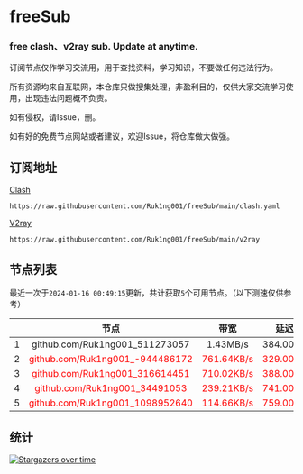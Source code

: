# freeSub
### free clash、v2ray sub. Update at anytime.

订阅节点仅作学习交流用，用于查找资料，学习知识，不要做任何违法行为。

所有资源均来自互联网，本仓库只做搜集处理，非盈利目的，仅供大家交流学习使用，出现违法问题概不负责。

如有侵权，请Issue，删。

如有好的免费节点网站或者建议，欢迎Issue，将仓库做大做强。

## 订阅地址
[Clash](https://raw.githubusercontent.com/Ruk1ng001/freeSub/main/clash.yaml)
```
https://raw.githubusercontent.com/Ruk1ng001/freeSub/main/clash.yaml
```
[V2ray](https://raw.githubusercontent.com/Ruk1ng001/freeSub/main/v2ray)
```
https://raw.githubusercontent.com/Ruk1ng001/freeSub/main/v2ray
```

## 节点列表

最近一次于`2024-01-16 00:49:15`更新，共计获取`5`个可用节点。（以下测速仅供参考）

|  | 节点 | 带宽 | 延迟 |
|:-:|:--:|:--:|:--:|
 | 1 | github.com/Ruk1ng001_511273057 | 1.43MB/s | 384.00ms |
 | 2 | <font color=red>github.com/Ruk1ng001_-944486172</font> | <font color=red>761.64KB/s</font> | <font color=red>329.00ms</font> |
 | 3 | <font color=red>github.com/Ruk1ng001_316614451</font> | <font color=red>710.02KB/s</font> | <font color=red>388.00ms</font> |
 | 4 | <font color=red>github.com/Ruk1ng001_34491053</font> | <font color=red>239.21KB/s</font> | <font color=red>741.00ms</font> |
 | 5 | <font color=red>github.com/Ruk1ng001_1098952640</font> | <font color=red>114.66KB/s</font> | <font color=red>759.00ms</font> |


## 统计

[![Stargazers over time](https://starchart.cc/Ruk1ng001/freeSub.svg)](https://starchart.cc/Ruk1ng001/freeSub)